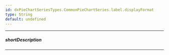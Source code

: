 ```yaml
---
id: dxPieChartSeriesTypes.CommonPieChartSeries.label.displayFormat
type: String
default: undefined
---
```

---
##### shortDescription
<!-- Description goes here -->

---
<!-- Description goes here -->